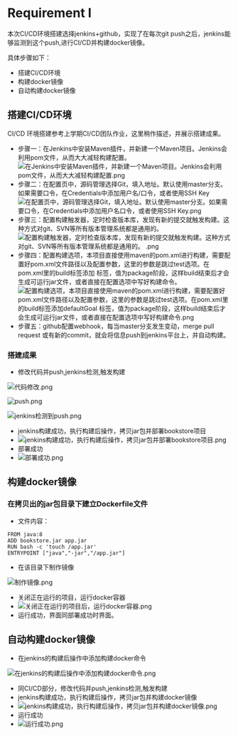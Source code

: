 # Requirement I
本次CI/CD环境搭建选择jenkins+github，实现了在每次git push之后，jenkins能够监测到这个push,进行CI/CD并构建docker镜像。

具体步骤如下：
- 搭建CI/CD环境
- 构建docker镜像
- 自动构建docker镜像

## 搭建CI/CD环境
CI/CD 环境搭建参考上学期CI/CD团队作业，这里稍作描述，并展示搭建成果。

- 步骤一：在Jenkins中安装Maven插件，并新建一个Maven项目。Jenkins会利用pom文件，从而大大减轻构建配置。
  ![在Jenkins中安装Maven插件，并新建一个Maven项目。Jenkins会利用pom文件，从而大大减轻构建配置.png](https://i.loli.net/2019/01/08/5c34b8ffa7602.png)
- 步骤二：在配置页中，源码管理选择Git，填入地址。默认使用master分支。如果需要口令，在Credentials中添加用户名/口令，或者使用SSH Key 
  ![在配置页中，源码管理选择Git，填入地址。默认使用master分支。如果需要口令，在Credentials中添加用户名口令，或者使用SSH Key.png](https://i.loli.net/2019/01/08/5c34b8ffa75f4.png)
- 步骤三：配置构建触发器，定时检查版本库，发现有新的提交就触发构建。这种方式对git、SVN等所有版本管理系统都是通用的。 
  ![配置构建触发器，定时检查版本库，发现有新的提交就触发构建。这种方式对git、SVN等所有版本管理系统都是通用的。 .png](https://i.loli.net/2019/01/08/5c34b8ff851af.png)
- 步骤四：配置构建选项，本项目直接使用maven的pom.xml进行构建，需要配置好pom.xml文件路径以及配置参数，这里的参数是跳过test选项。在pom.xml里的build标签添加<defaultGoal> 标签，值为package阶段，这样build结束后才会生成可运行jar文件，或者直接在配置选项中写好构建命令。
  ![配置构建选项，本项目直接使用maven的pom.xml进行构建，需要配置好pom.xml文件路径以及配置参数，这里的参数是跳过test选项。在pom.xml里的build标签添加defaultGoal 标签，值为package阶段，这样build结束后才会生成可运行jar文件，或者直接在配置选项中写好构建命令.png](https://i.loli.net/2019/01/08/5c34b8ff94e40.png)
- 步骤五：github配置webhook，每当master分支发生变动，merge pull request 或有新的commit，就会将信息push到jenkins平台上，并自动构建。

### 搭建成果

- 修改代码并push,jenkins检测,触发构建

 ![代码修改.png](https://i.loli.net/2019/01/06/5c31ee98010bd.png)

  ![push.png](https://i.loli.net/2019/01/06/5c31ee97f336f.png)

![jenkins检测到push.png](https://i.loli.net/2019/01/06/5c31ed09d540c.png)

- jenkins构建成功，执行构建后操作，拷贝jar包并部署bookstore项目
- ![jenkins构建成功，执行构建后操作，拷贝jar包并部署bookstore项目.png](https://i.loli.net/2019/01/06/5c31f12a7bc66.png)
- 部署成功
- ![部署成功.png](https://i.loli.net/2019/01/06/5c31ee3b39ce4.png)

## 构建docker镜像
### 在拷贝出的jar包目录下建立Dockerfile文件

- 文件内容：

```
FROM java:8
ADD bookstore.jar app.jar
RUN bash -c 'touch /app.jar'
ENTRYPOINT ["java","-jar","/app.jar"]
```

- 在该目录下制作镜像

![制作镜像.png](https://i.loli.net/2019/01/06/5c31f2c861e08.png)

- 关闭正在运行的项目，运行docker容器
- ![关闭正在运行的项目后，运行docker容器.png](https://i.loli.net/2019/01/06/5c31f3a392310.png)
- 运行成功，界面同部署成功时界面。

## 自动构建docker镜像

- 在jenkins的构建后操作中添加构建docker命令

![在jenkins的构建后操作中添加构建docker命令.png](https://i.loli.net/2019/01/06/5c31f5207a70e.png)

- 同CI/CD部分，修改代码并push,jenkins检测,触发构建
- jenkins构建成功，执行构建后操作，拷贝jar包并构建docker镜像
- ![jenkins构建成功，执行构建后操作，拷贝jar包并构建docker镜像.png](https://i.loli.net/2019/01/06/5c31f6cf338d6.png)
- 运行成功
- ![运行成功.png](https://i.loli.net/2019/01/06/5c31f74724990.png)